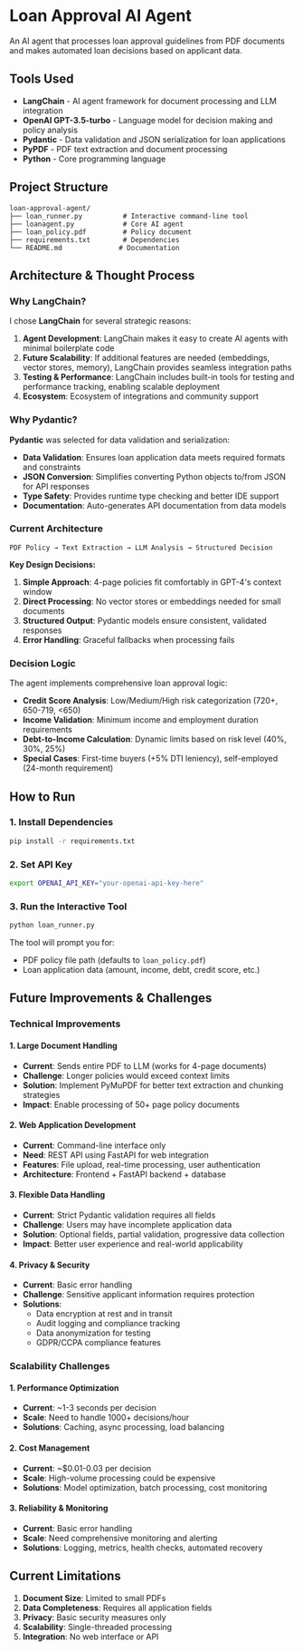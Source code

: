 # Loan Approval AI Agent

An AI agent that processes loan approval guidelines from PDF documents and makes automated loan decisions based on applicant data.

## Tools Used

- **LangChain** - AI agent framework for document processing and LLM integration
- **OpenAI GPT-3.5-turbo** - Language model for decision making and policy analysis
- **Pydantic** - Data validation and JSON serialization for loan applications
- **PyPDF** - PDF text extraction and document processing
- **Python** - Core programming language

## Project Structure

```
loan-approval-agent/
├── loan_runner.py          # Interactive command-line tool
├── loanagent.py            # Core AI agent
├── loan_policy.pdf         # Policy document
├── requirements.txt        # Dependencies
└── README.md              # Documentation
```

## Architecture & Thought Process

### Why LangChain?

I chose **LangChain** for several strategic reasons:

1. **Agent Development**: LangChain makes it easy to create AI agents with minimal boilerplate code
2. **Future Scalability**: If additional features are needed (embeddings, vector stores, memory), LangChain provides seamless integration paths
3. **Testing & Performance**: LangChain includes built-in tools for testing and performance tracking, enabling scalable deployment
4. **Ecosystem**: Ecosystem of integrations and community support

### Why Pydantic?

**Pydantic** was selected for data validation and serialization:

- **Data Validation**: Ensures loan application data meets required formats and constraints
- **JSON Conversion**: Simplifies converting Python objects to/from JSON for API responses
- **Type Safety**: Provides runtime type checking and better IDE support
- **Documentation**: Auto-generates API documentation from data models

### Current Architecture

```
PDF Policy → Text Extraction → LLM Analysis → Structured Decision
```

**Key Design Decisions:**

1. **Simple Approach**: 4-page policies fit comfortably in GPT-4's context window
2. **Direct Processing**: No vector stores or embeddings needed for small documents
3. **Structured Output**: Pydantic models ensure consistent, validated responses
4. **Error Handling**: Graceful fallbacks when processing fails

### Decision Logic

The agent implements comprehensive loan approval logic:

- **Credit Score Analysis**: Low/Medium/High risk categorization (720+, 650-719, <650)
- **Income Validation**: Minimum income and employment duration requirements
- **Debt-to-Income Calculation**: Dynamic limits based on risk level (40%, 30%, 25%)
- **Special Cases**: First-time buyers (+5% DTI leniency), self-employed (24-month requirement)

## How to Run

### 1. Install Dependencies
```bash
pip install -r requirements.txt
```

### 2. Set API Key
```bash
export OPENAI_API_KEY="your-openai-api-key-here"
```

### 3. Run the Interactive Tool
```bash
python loan_runner.py
```

The tool will prompt you for:
- PDF policy file path (defaults to `loan_policy.pdf`)
- Loan application data (amount, income, debt, credit score, etc.)


## Future Improvements & Challenges

### Technical Improvements

#### 1. **Large Document Handling**
- **Current**: Sends entire PDF to LLM (works for 4-page documents)
- **Challenge**: Longer policies would exceed context limits
- **Solution**: Implement PyMuPDF for better text extraction and chunking strategies
- **Impact**: Enable processing of 50+ page policy documents

#### 2. **Web Application Development**
- **Current**: Command-line interface only
- **Need**: REST API using FastAPI for web integration
- **Features**: File upload, real-time processing, user authentication
- **Architecture**: Frontend + FastAPI backend + database

#### 3. **Flexible Data Handling**
- **Current**: Strict Pydantic validation requires all fields
- **Challenge**: Users may have incomplete application data
- **Solution**: Optional fields, partial validation, progressive data collection
- **Impact**: Better user experience and real-world applicability

#### 4. **Privacy & Security**
- **Current**: Basic error handling
- **Challenge**: Sensitive applicant information requires protection
- **Solutions**: 
  - Data encryption at rest and in transit
  - Audit logging and compliance tracking
  - Data anonymization for testing
  - GDPR/CCPA compliance features

### Scalability Challenges

#### 1. **Performance Optimization**
- **Current**: ~1-3 seconds per decision
- **Scale**: Need to handle 1000+ decisions/hour
- **Solutions**: Caching, async processing, load balancing

#### 2. **Cost Management**
- **Current**: ~$0.01-0.03 per decision
- **Scale**: High-volume processing could be expensive
- **Solutions**: Model optimization, batch processing, cost monitoring

#### 3. **Reliability & Monitoring**
- **Current**: Basic error handling
- **Scale**: Need comprehensive monitoring and alerting
- **Solutions**: Logging, metrics, health checks, automated recovery

## Current Limitations

1. **Document Size**: Limited to small PDFs
2. **Data Completeness**: Requires all application fields
3. **Privacy**: Basic security measures only
4. **Scalability**: Single-threaded processing
5. **Integration**: No web interface or API

